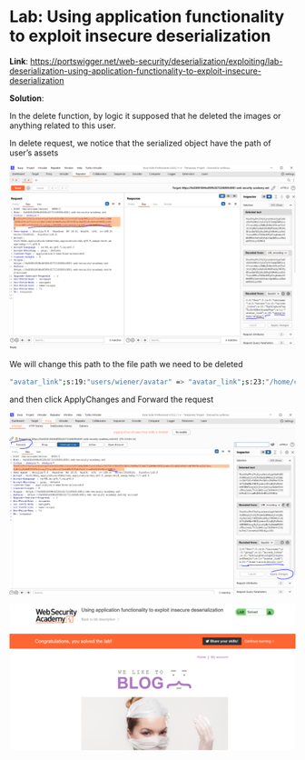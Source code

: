 # Lab: Using application functionality to exploit insecure deserialization

**Link**: https://portswigger.net/web-security/deserialization/exploiting/lab-deserialization-using-application-functionality-to-exploit-insecure-deserialization

**Solution**:

In the delete function, by logic it supposed that he deleted the images or anything related to this user.

In delete request, we notice that the serialized object have the path of user’s assets

<p align="center" width="100%">
  <img src="image1.png" width="800" hight="500"/>
</p>

We will change this path to the file path we need to be deleted

```bash
"avatar_link";s:19:"users/wiener/avatar" => "avatar_link";s:23:"/home/carlos/morale.txt"
```

and then click ApplyChanges and Forward the request

<p align="center" width="100%">
  <img src="image2.png" width="800" hight="500"/>
</p>

<p align="center" width="100%">
  <img src="image3.png" width="800" hight="500"/>
</p>
